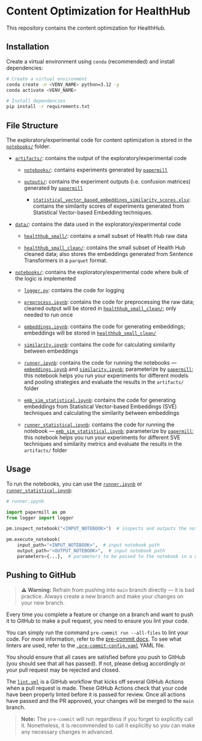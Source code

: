# Content Optimization for HealthHub

This repository contains the content optimization for HealthHub.

## Installation

Create a virtual environment using `conda` (recommended) and install dependencies:

```bash
# Create a virtual environment
conda create -n <VENV_NAME> python=3.12 -y
conda activate <VENV_NAME>

# Install dependencies
pip install -r requirements.txt
```

## File Structure

The exploratory/experimental code for content optimization is stored in the [`notebooks/`](notebooks) folder.

- [`artifacts/`](artifacts): contains the output of the exploratory/experimental code

    * [`notebooks/`](artifacts/notebooks): contains experiments generated by [`papermill`](https://papermill.readthedocs.io/en/latest/)

    * [`outputs/`](artifacts/outputs): contains the experiment outputs (i.e. confusion matrices) generated by [`papermill`](https://papermill.readthedocs.io/en/latest/)

        * [`statistical_vector_based_embeddings_similarity_scores.xlsx`](artifacts/outputs/statistical_vector_based_embeddings_similarity_scores.xlsx): contains the similarity scores of experiments generated from Statistical Vector-based Embedding techniques.

- [`data/`](data): contains the data used in the exploratory/experimental code

    * [`healthhub_small/`](data/healthhub_small): contains a small subset of Health Hub raw data

    * [`healthhub_small_clean/`](data/healthhub_small_clean): contains the small subset of Health Hub cleaned data; also stores the embeddings generated from Sentence Transformers in a `parquet` format.

- [`notebooks/`](notebooks): contains the exploratory/experimental code where bulk of the logic is implemented

    * [`logger.py`](notebooks/logger.py): contains the code for logging

    * [`preprocess.ipynb`](notebooks/preprocess.ipynb): contains the code for preprocessing the raw data; cleaned output will be stored in [`healthhub_small_clean/`](data/healthhub_small_clean); only needed to run once

    * [`embeddings.ipynb`](notebooks/embeddings.ipynb): contains the code for generating embeddings; embeddings will be stored in [`healthhub_small_clean/`](data/healthhub_small_clean)

    * [`similarity.ipynb`](notebooks/similarity.ipynb): contains the code for calculating similarity between embeddings

    * [`runner.ipynb`](notebooks/runner.ipynb): contains the code for running the notebooks — [`embeddings.ipynb`](notebooks/embeddings.ipynb) and [`similarity.ipynb`](notebooks/similarity.ipynb); parameterize by [`papermill`](https://papermill.readthedocs.io/en/latest/); this notebook helps you run your experiments for different models and pooling strategies and evaluate the results in the `artifacts/` folder

    * [`emb_sim_statistical.ipynb`](notebooks/emb_sim_statistical.ipynb): contains the code for generating embeddings from Statistical Vector-based Embeddings (SVE) techniques and calculating the similarity between embeddings

    * [`runner_statistical.ipynb`](notebooks/runner_statistical.ipynb): contains the code for running the notebook — [`emb_sim_statistical.ipynb`](notebooks/emb_sim_statistical.ipynb); parameterize by [`papermill`](https://papermill.readthedocs.io/en/latest/); this notebook helps you run your experiments for different SVE techniques and similarity metrics and evaluate the results in the `artifacts/` folder

## Usage

To run the notebooks, you can use the [`runner.ipynb`](notebooks/runner.ipynb) or [`runner_statistical.ipynb`](notebooks/runner_statistical.ipynb):

```python
# runner.ipynb

import papermill as pm
from logger import logger

pm.inspect_notebook("<INPUT_NOTEBOOK>")  # inspects and outputs the notebook's parameters

pm.execute_notebook(
    input_path="<INPUT_NOTEBOOK>",  # input notebook path
    output_path="<OUTPUT_NOTEBOOK>",  # input notebook path
    parameters={...},  # parameters to be passed to the notebook in a dictionary
```

## Pushing to GitHub

> **⚠️ Warning:** Refrain from pushing into `main` branch directly — it is bad practice. Always create a new branch and make your changes on your new branch.

Every time you complete a feature or change on a branch and want to push it to GitHub to make a pull request, you need to ensure you lint your code.

You can simply run the command `pre-commit run --all-files` to lint your code. For more information, refer to the [pre-commit docs](https://pre-commit.com/). To see what linters are used, refer to the [`.pre-commit-config.yaml`](.pre-commit-config.yaml) YAML file.

You should ensure that all cases are satisfied before you push to GitHub (you should see that all has passed). If not, please debug accordingly or your pull request may be rejected and closed.

The [`lint.yml`](.github/workflows/lint.yml) is a GitHub workflow that kicks off several GitHub Actions when a pull request is made. These GitHub Actions check that your code have been properly linted before it is passed for review. Once all actions have passed and the PR approved, your changes will be merged to the `main` branch.

> **Note:** The `pre-commit` will run regardless if you forget to explicitly call it. Nonetheless, it is recommended to call it explicitly so you can make any necessary changes in advanced.
